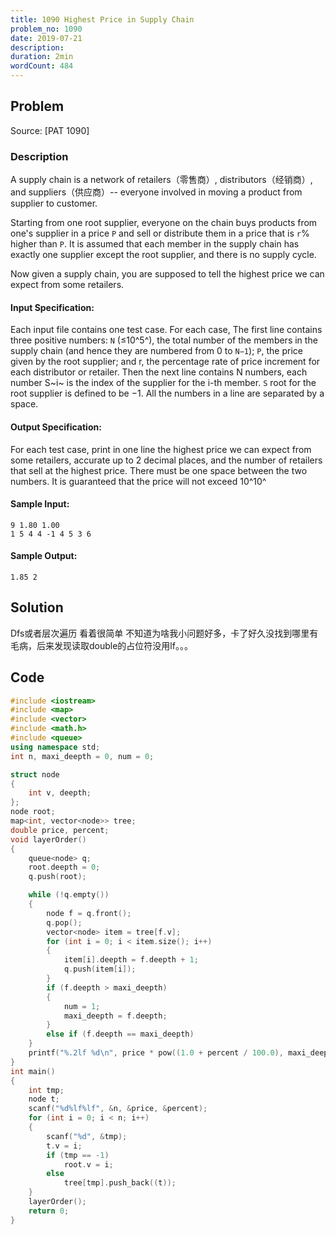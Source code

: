 ```yaml
---
title: 1090 Highest Price in Supply Chain
problem_no: 1090
date: 2019-07-21
description:
duration: 2min
wordCount: 484
---
```


<!--more-->

## Problem

Source: [PAT 1090]

### Description

A supply chain is a network of retailers（零售商）, distributors（经销商）, and suppliers（供应商）-- everyone involved in moving a
product from supplier to customer.

Starting from one root supplier, everyone on the chain buys products from one's supplier in a price `P` and sell or
distribute them in a price that is `r`% higher than `P`. It is assumed that each member in the supply chain has exactly
one supplier except the root supplier, and there is no supply cycle.

Now given a supply chain, you are supposed to tell the highest price we can expect from some retailers.

#### Input Specification:

Each input file contains one test case. For each case, The first line contains three positive numbers: `N` (≤10^5^), the
total number of the members in the supply chain (and hence they are numbered from 0 to `N−1`); `P`, the price given by
the root supplier; and r, the percentage rate of price increment for each distributor or retailer. Then the next line
contains N numbers, each number S~i~ is the index of the supplier for the i-th member. `S` root for the root supplier is
defined to be −1. All the numbers in a line are separated by a space.

#### Output Specification:

For each test case, print in one line the highest price we can expect from some retailers, accurate up to 2 decimal
places, and the number of retailers that sell at the highest price. There must be one space between the two numbers. It
is guaranteed that the price will not exceed 10^10^

#### Sample Input:

```
9 1.80 1.00
1 5 4 4 -1 4 5 3 6
```

#### Sample Output:

```
1.85 2
```

## Solution

Dfs或者层次遍历 看着很简单 不知道为啥我小问题好多，卡了好久没找到哪里有毛病，后来发现读取double的占位符没用lf。。。

## Code




```cpp
#include <iostream>
#include <map>
#include <vector>
#include <math.h>
#include <queue>
using namespace std;
int n, maxi_deepth = 0, num = 0;

struct node
{
    int v, deepth;
};
node root;
map<int, vector<node>> tree;
double price, percent;
void layerOrder()
{
    queue<node> q;
    root.deepth = 0;
    q.push(root);

    while (!q.empty())
    {
        node f = q.front();
        q.pop();
        vector<node> item = tree[f.v];
        for (int i = 0; i < item.size(); i++)
        {
            item[i].deepth = f.deepth + 1;
            q.push(item[i]);
        }
        if (f.deepth > maxi_deepth)
        {
            num = 1;
            maxi_deepth = f.deepth;
        }
        else if (f.deepth == maxi_deepth)
    }
    printf("%.2lf %d\n", price * pow((1.0 + percent / 100.0), maxi_deepth), num);
}
int main()
{
    int tmp;
    node t;
    scanf("%d%lf%lf", &n, &price, &percent);
    for (int i = 0; i < n; i++)
    {
        scanf("%d", &tmp);
        t.v = i;
        if (tmp == -1)
            root.v = i;
        else
            tree[tmp].push_back((t));
    }
    layerOrder();
    return 0;
}
```
